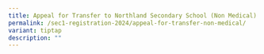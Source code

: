 ```yaml
---
title: Appeal for Transfer to Northland Secondary School (Non Medical)
permalink: /sec1-registration-2024/appeal-for-transfer-non-medical/
variant: tiptap
description: ""
---
```

